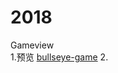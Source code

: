 # 2018
Gameview</br>
1.预览 [bullseye-game](http://htmlpreview.github.io/?https://github.com/zzhangwwqq/2018/blob/master/bullseye-game/index.html)
2.
